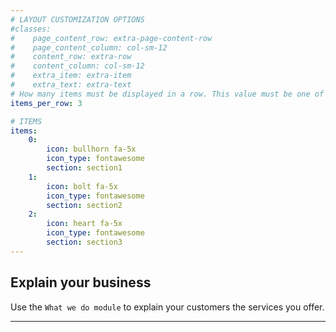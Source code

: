 ```yaml
---
# LAYOUT CUSTOMIZATION OPTIONS
#classes:
#    page_content_row: extra-page-content-row
#    page_content_column: col-sm-12
#    content_row: extra-row
#    content_column: col-sm-12
#    extra_item: extra-item
#    extra_text: extra-text
# How many items must be displayed in a row. This value must be one of 1, 2, 3, 4, 6
items_per_row: 3

# ITEMS
items:
    0:
        icon: bullhorn fa-5x
        icon_type: fontawesome
        section: section1
    1:
        icon: bolt fa-5x
        icon_type: fontawesome
        section: section2
    2:
        icon: heart fa-5x
        icon_type: fontawesome
        section: section3
---
```


## Explain your business
Use the `What we do module` to explain your customers the services you offer.

___
